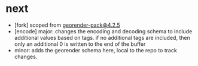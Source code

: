 # next

- [fork] scoped from [georender-pack@4.2.5](https://www.npmjs.com/package/georender-pack)
- [encode] major: changes the encoding and decoding schema to include additional values based on tags. if no additional tags are included, then only an additional 0 is written to the end of the buffer
- minor: adds the georender schema here, local to the repo to track changes.
